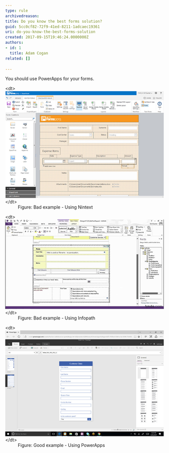 ```yaml
---
type: rule
archivedreason: 
title: Do you know the best forms solution?
guid: 5cc0cf82-72f9-41ed-8211-1adcaec19361
uri: do-you-know-the-best-forms-solution
created: 2017-09-15T19:46:24.0000000Z
authors:
- id: 1
  title: Adam Cogan
related: []

---
```


You should use PowerApps for your forms.

<!--endintro-->
<dl class="badImage">&lt;dt&gt;<img src="nintex.jpg" alt="nintex.jpg">&lt;/dt&gt;<dd>Figure: Bad example - Using Nintext</dd></dl><dl class="badImage">&lt;dt&gt;<img src="infopath.jpg" alt="infopath.jpg">&lt;/dt&gt;<dd>Figure: Bad example - Using Infopath</dd></dl><dl class="goodImage">&lt;dt&gt;<img src="powerapps.jpg" alt="powerapps.jpg">&lt;/dt&gt;<dd>Figure: Good example - Using PowerApps</dd></dl>
